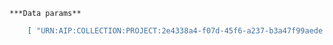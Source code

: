     ***Data params**

```json
    [ "URN:AIP:COLLECTION:PROJECT:2e4338a4-f07d-45f6-a237-b3a47f99aede:V1" ]
```
